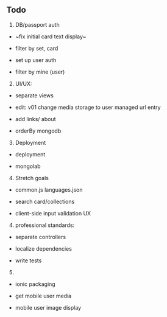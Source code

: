 
## Todo

1.  DB/passport auth  

- ~fix initial card text display~

- filter by set, card  

- set up user auth  

- filter by mine (user)  

2.  UI/UX:

- separate views  

- edit: v01 change media storage to user managed url entry  

- add links/ about  

- orderBy mongodb  


3.  Deployment  

- deployment

- mongolab  


4. Stretch goals    

- common.js languages.json  

- search card/collections  

- client-side input validation UX  


4.  professional standards:  

- separate controllers  

- localize dependencies  

- write tests  

5.  

- ionic packaging

- get mobile user media

- mobile user image display
